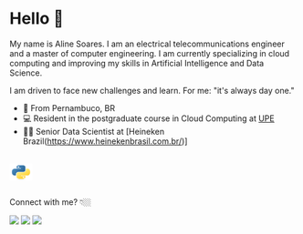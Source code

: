 # Hello 👋

My name is Aline Soares. I am an electrical telecommunications engineer and a master of computer engineering. I am currently specializing in cloud computing and improving my skills in Artificial Intelligence and Data Science.

I am driven to face new challenges and learn. For me: "it's always day one."

- 📍 From Pernambuco, BR
- 💻 Resident in the postgraduate course in Cloud Computing at [UPE](http://posgraduacao.poli.br/)
- 👩‍🔬 Senior Data Scientist at [Heineken Brazil(https://www.heinekenbrasil.com.br/)]

<div style="display: inline_block"><br>
  <img align="center" alt="Rafa-Python" height="30" width="40" src="https://raw.githubusercontent.com/devicons/devicon/master/icons/python/python-original.svg">
</div>

##
Connect with me? 👇🏼

<div> 
  <a href="https://instagram.com/alinegeovanna1" target="_blank"><img src="https://img.shields.io/badge/-Instagram-%23E4405F?style=for-the-badge&logo=instagram&logoColor=white" target="_blank"></a>
  <a href = "mailto: alinegeovanna1@gmail.com"><img src="https://img.shields.io/badge/-Gmail-%23333?style=for-the-badge&logo=gmail&logoColor=white" target="_blank"></a>
  <a href="http://www.linkedin.com/in/alinegeovanna" target="_blank"><img src="https://img.shields.io/badge/-LinkedIn-%230077B5?style=for-the-badge&logo=linkedin&logoColor=white" target="_blank"></a> 
 
   
</div>

